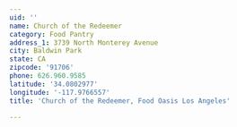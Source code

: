 ```yaml
---
uid: ''
name: Church of the Redeemer
category: Food Pantry
address_1: 3739 North Monterey Avenue
city: Baldwin Park
state: CA
zipcode: '91706'
phone: 626.960.9585
latitude: '34.0802977'
longitude: '-117.9766557'
title: 'Church of the Redeemer, Food Oasis Los Angeles'

---
```

